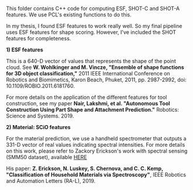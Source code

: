 This folder contains C++ code for computing ESF, SHOT-C and SHOT-A features. We use PCL's existing functions to do this. 

In my thesis, I found ESF features to work really well. So my final pipeline uses ESF features for shape scoring. However, I've included the SHOT features for completeness. 

**1) ESF features**

This is a 640-D vector of values that represents the shape of the point cloud. See **W. Wohlkinger and M. Vincze, "Ensemble of shape functions for 3D object classification,"** 
2011 IEEE International Conference on Robotics and Biomimetics, Karon Beach, Phuket, 2011, pp. 2987-2992, doi: 10.1109/ROBIO.2011.6181760.

For more details on the application of the different features for tool construction, see my paper **Nair, Lakshmi, et al. "Autonomous Tool Construction Using Part Shape and Attachment Prediction."**
Robotics: Science and Systems. 2019.

**2) Material: SCiO features**

For the material prediction, we use a handheld spectrometer that outputs a 331-D vector of real values indicating spectral intensities. For more details on this work, please refer to Zackory Erickson's work with spectral sensing (SMM50 dataset), available [HERE](https://github.com/Healthcare-Robotics/smm50)

His paper: **Z. Erickson, N. Luskey, S. Chernova, and C. C. Kemp, "Classification of Household Materials via Spectroscopy"**, 
IEEE Robotics and Automation Letters (RA-L), 2019.



